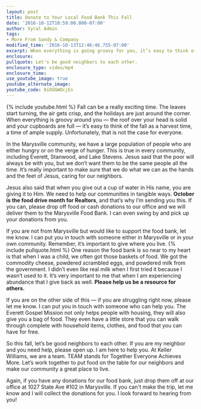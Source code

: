 ```yaml
---
layout: post
title: Donate to Your Local Food Bank This Fall
date: '2016-10-12T10:59:00.000-07:00'
author: Vyral Admin
tags:
- More From Sandy & Company 
modified_time: '2016-10-13T12:46:46.755-07:00'
excerpt: When everything is going groovy for you, it’s easy to think of fall as a time of harvest and ample supply. However, there are many out there who are hungry. We need to be a resource to them too.
enclosure:
pullquote: Let's be good neighbors to each other.
enclosure_type: video/mp4
enclosure_time:
use_youtube_image: true
youtube_alternate_image:
youtube_code: 0iOUGWOcjEs
---
```

{% include youtube.html %}
Fall can be a really exciting time. The leaves start turning, the air gets crisp, and the holidays are just around the corner. When everything is groovy around you — the roof over your head is solid and your cupboards are full — it’s easy to think of the fall as a harvest time, a time of ample supply. Unfortunately, that is not the case for everyone.

In the Marysville community, we have a large population of people who are either hungry or on the verge of hunger. This is true in every community, including Everett, Stanwood, and Lake Stevens. Jesus said that the poor will always be with you, but we don’t want them to be the same people all the time. It’s really important to make sure that we do what we can as the hands and the feet of Jesus, caring for our neighbors.

Jesus also said that when you give out a cup of water in His name, you are giving it to Him. We need to help our communities in tangible ways. **October is the food drive month for Realtors**, and that’s why I’m sending you this. If you can, please drop off food or cash donations to our office and we will deliver them to the Marysville Food Bank. I can even swing by and pick up your donations from you.

If you are not from Marysville but would like to support the food bank, let me know. I can put you in touch with someone either in Marysville or in your own community. Remember, it’s important to give where you live.
{% include pullquote.html %}
One reason the food bank is so near to my heart is that when I was a child, we often got those baskets of food. We got the commodity cheese, powdered scrambled eggs, and powdered milk from the government. I didn’t even like real milk when I first tried it because I wasn’t used to it. It’s very important to me that when I am experiencing abundance that I give back as well. **Please help us be a resource for others.**

If you are on the other side of this — if you are struggling right now, please let me know. I can put you in touch with someone who can help you. The Everett Gospel Mission not only helps people with housing, they will also give you a bag of food. They even have a little store that you can walk through complete with household items, clothes, and food that you can have for free.

So this fall, let’s be good neighbors to each other. If you are my neighbor and you need help, please open up. I am here to help you. At Keller Williams, we are a team. TEAM stands for Together Everyone Achieves More. Let’s work together to put food on the table for our neighbors and make our community a great place to live.

Again, if you have any donations for our food bank, just drop them off at our office at 1027 State Ave #102 in Marysville. If you can't make the trip, let me know and I will collect the donations for you. I look forward to hearing from you!
